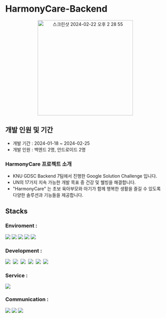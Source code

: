 # HarmonyCare-Backend
<p align="center"><img width="300" alt="스크린샷 2024-02-22 오후 2 28 55" src="https://github.com/GDSC-KNU/3rd-sc-7-HarmonyCare-Backend/assets/104811969/b2269c0e-e50f-4b18-b2b4-c9af6a621550"></p>

## 개발 인원 및 기간
* 개발 기간 : 2024-01-18 ~ 2024-02-25
* 개발 인원 : 백엔드 2명, 안드로이드 2명

### HarmonyCare 프로젝트 소개
* KNU GDSC Backend 7팀에서 진행한 Google Solution Challenge 입니다.
* UN의 17가지 지속 가능한 개발 목표 중 건강 및 웰빙을 해결합니다.
* "HarmonyCare" 는 초보 육아부모와 아기가 함께 행복한 생활을 즐길 수 있도록 다양한 솔루션과 기능들을 제공합니다.

## Stacks
### Enviroment : 
<img src="https://img.shields.io/badge/androidstudio-3DDC84?style=for-the-badge&logo=androidstudio&logoColor=white"/>&nbsp;<img src="https://img.shields.io/badge/intellijidea-0071C5?style=for-the-badge&logo=intellijidea&logoColor=white"/>&nbsp;<img src="https://img.shields.io/badge/Git-F05032?style=for-the-badge&logo=Git&logoColor=white"/>&nbsp;<img src="https://img.shields.io/badge/Github-181717?style=for-the-badge&logo=Github&logoColor=white"/>&nbsp;<img src="https://img.shields.io/badge/Postman-FF6C37?style=for-the-badge&logo=Postman&logoColor=white"/>

### Development :
<img src="https://img.shields.io/badge/springboot-00AF5C?style=for-the-badge&logo=springboot&logoColor=white"/>&nbsp;
<img src="https://img.shields.io/badge/springsecurity-6DB33F?style=for-the-badge&logo=springsecurity&logoColor=white"/>&nbsp;
<img src="https://img.shields.io/badge/mysql-4479A1?style=for-the-badge&logo=mysql&logoColor=white"/>&nbsp;
<img src="https://img.shields.io/badge/Docker-2496ED?style=for-the-badge&logo=Docker&logoColor=white"/>&nbsp;
<img src="https://img.shields.io/badge/kotlin-7F52FF?style=for-the-badge&logo=kotlin&logoColor=white"/>&nbsp;
<img src="https://img.shields.io/badge/java-007396?style=for-the-badge&logo=coffeescript&logoColor=white"> 

### Service : 
<img src="https://img.shields.io/badge/googlecloud-4285F4?style=for-the-badge&logo=googlecloud&logoColor=white"/>

### Communication : 
<img src="https://img.shields.io/badge/Swagger-85EA2D?style=for-the-badge&logo=Swagger&logoColor=white"/>&nbsp;<img src="https://img.shields.io/badge/Notion-000000?style=for-the-badge&logo=Notion&logoColor=white"/>&nbsp;<img src="https://img.shields.io/badge/googlemeet-00897B?style=for-the-badge&logo=googlemeet&logoColor=white"/>
